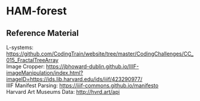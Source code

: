 # HAM-forest

## Reference Material

L-systems: https://github.com/CodingTrain/website/tree/master/CodingChallenges/CC_015_FractalTreeArray  
Image Cropper: https://jbhoward-dublin.github.io/IIIF-imageManipulation/index.html?imageID=https://ids.lib.harvard.edu/ids/iiif/423290977/  
IIIF Manifest Parsing: https://iiif-commons.github.io/manifesto  
Harvard Art Museums Data: http://hvrd.art/api  


